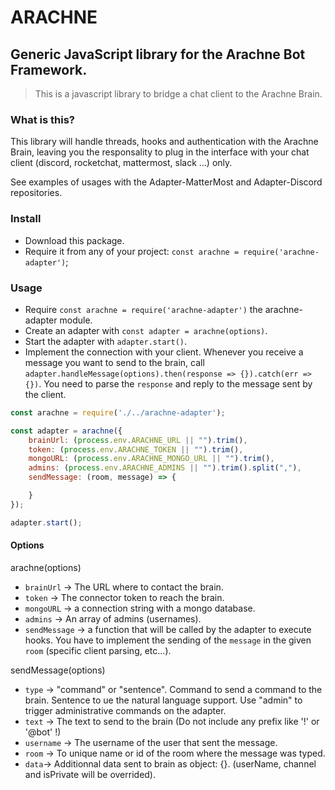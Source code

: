 # ARACHNE

## Generic JavaScript library for the Arachne Bot Framework.

> This is a javascript library to bridge a chat client to the Arachne Brain.

### What is this?

This library will handle threads, hooks and authentication with the Arachne Brain, leaving you the responsality to plug in the interface with your chat client (discord, rocketchat, mattermost, slack ...) only.

See examples of usages with the Adapter-MatterMost and Adapter-Discord repositories.

### Install

- Download this package.
- Require it from any of your project: `const arachne = require('arachne-adapter')`;

### Usage

- Require `const arachne = require('arachne-adapter')` the arachne-adapter module.
- Create an adapter with `const adapter = arachne(options)`.
- Start the adapter with `adapter.start()`.
- Implement the connection with your client. Whenever you receive a message you want to send to the brain, call `adapter.handleMessage(options).then(response => {}).catch(err => {})`. You need to parse the `response` and reply to the message sent by the client.

```javascript
const arachne = require('./../arachne-adapter');

const adapter = arachne({
    brainUrl: (process.env.ARACHNE_URL || "").trim(),
    token: (process.env.ARACHNE_TOKEN || "").trim(),
    mongoURL: (process.env.ARACHNE_MONGO_URL || "").trim(),
    admins: (process.env.ARACHNE_ADMINS || "").trim().split(","),
    sendMessage: (room, message) => {

    }
});

adapter.start();
```

#### Options

arachne(options)

- `brainUrl` → The URL where to contact the brain.
- `token` → The connector token to reach the brain.
- `mongoURL` → a connection string with a mongo database.
- `admins` → An array of admins (usernames).
- `sendMessage` → a function that will be called by the adapter to execute hooks. You have to implement the sending of the `message` in the given `room` (specific client parsing, etc...).

sendMessage(options)

- `type` → "command" or "sentence". Command to send a command to the brain. Sentence to ue the natural language support. Use "admin" to trigger administrative commands on the adapter.
- `text` → The text to send to the brain (Do not include any prefix like '!' or '@bot' !)
- `username` → The username of the user that sent the message.
- `room` → To unique name or id of the room where the message was typed.
- `data`→ Additionnal data sent to brain as object: {}. (userName, channel and isPrivate will be overrided).

